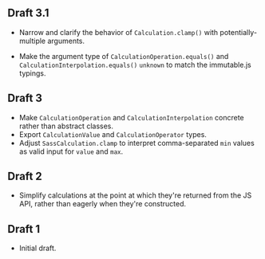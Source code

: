 ## Draft 3.1

* Narrow and clarify the behavior of `Calculation.clamp()` with
  potentially-multiple arguments.

* Make the argument type of `CalculationOperation.equals()` and
  `CalculationInterpolation.equals()` `unknown` to match the immutable.js
  typings.

## Draft 3

* Make `CalculationOperation` and `CalculationInterpolation` concrete rather
  than abstract classes.
* Export `CalculationValue` and `CalculationOperator` types.
* Adjust `SassCalculation.clamp` to interpret comma-separated `min` values as
  valid input for `value` and `max`.

## Draft 2

* Simplify calculations at the point at which they're returned from the JS API,
  rather than eagerly when they're constructed.

## Draft 1

* Initial draft.
